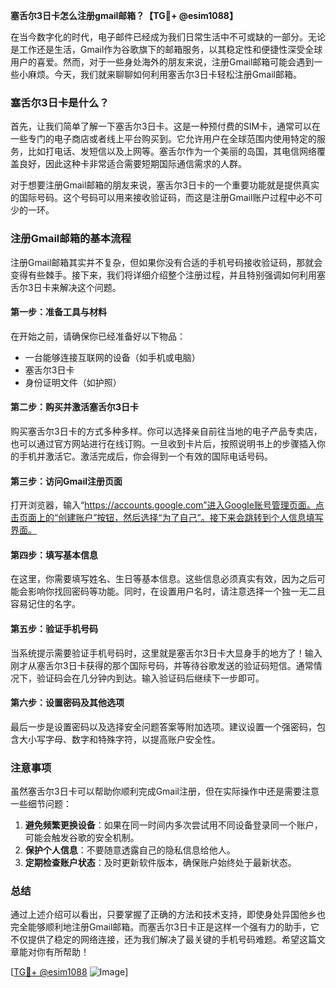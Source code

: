 **塞舌尔3日卡怎么注册gmail邮箱？【TG💪+ @esim1088】**

在当今数字化的时代，电子邮件已经成为我们日常生活中不可或缺的一部分。无论是工作还是生活，Gmail作为谷歌旗下的邮箱服务，以其稳定性和便捷性深受全球用户的喜爱。然而，对于一些身处海外的朋友来说，注册Gmail邮箱可能会遇到一些小麻烦。今天，我们就来聊聊如何利用塞舌尔3日卡轻松注册Gmail邮箱。

### 塞舌尔3日卡是什么？

首先，让我们简单了解一下塞舌尔3日卡。这是一种预付费的SIM卡，通常可以在一些专门的电子商店或者线上平台购买到。它允许用户在全球范围内使用特定的服务，比如打电话、发短信以及上网等。塞舌尔作为一个美丽的岛国，其电信网络覆盖良好，因此这种卡非常适合需要短期国际通信需求的人群。

对于想要注册Gmail邮箱的朋友来说，塞舌尔3日卡的一个重要功能就是提供真实的国际号码。这个号码可以用来接收验证码，而这是注册Gmail账户过程中必不可少的一环。

### 注册Gmail邮箱的基本流程

注册Gmail邮箱其实并不复杂，但如果你没有合适的手机号码接收验证码，那就会变得有些棘手。接下来，我们将详细介绍整个注册过程，并且特别强调如何利用塞舌尔3日卡来解决这个问题。

#### 第一步：准备工具与材料

在开始之前，请确保你已经准备好以下物品：
- 一台能够连接互联网的设备（如手机或电脑）
- 塞舌尔3日卡
- 身份证明文件（如护照）

#### 第二步：购买并激活塞舌尔3日卡

购买塞舌尔3日卡的方式多种多样。你可以选择亲自前往当地的电子产品专卖店，也可以通过官方网站进行在线订购。一旦收到卡片后，按照说明书上的步骤插入你的手机并激活它。激活完成后，你会得到一个有效的国际电话号码。

#### 第三步：访问Gmail注册页面

打开浏览器，输入“https://accounts.google.com”进入Google账号管理页面。点击页面上的“创建账户”按钮，然后选择“为了自己”。接下来会跳转到个人信息填写界面。

#### 第四步：填写基本信息

在这里，你需要填写姓名、生日等基本信息。这些信息必须真实有效，因为之后可能会影响你找回密码等功能。同时，在设置用户名时，请注意选择一个独一无二且容易记住的名字。

#### 第五步：验证手机号码

当系统提示需要验证手机号码时，这里就是塞舌尔3日卡大显身手的地方了！输入刚才从塞舌尔3日卡获得的那个国际号码，并等待谷歌发送的验证码短信。通常情况下，验证码会在几分钟内到达。输入验证码后继续下一步即可。

#### 第六步：设置密码及其他选项

最后一步是设置密码以及选择安全问题答案等附加选项。建议设置一个强密码，包含大小写字母、数字和特殊字符，以提高账户安全性。

### 注意事项

虽然塞舌尔3日卡可以帮助你顺利完成Gmail注册，但在实际操作中还是需要注意一些细节问题：

1. **避免频繁更换设备**：如果在同一时间内多次尝试用不同设备登录同一个账户，可能会触发谷歌的安全机制。
2. **保护个人信息**：不要随意透露自己的隐私信息给他人。
3. **定期检查账户状态**：及时更新软件版本，确保账户始终处于最新状态。

### 总结

通过上述介绍可以看出，只要掌握了正确的方法和技术支持，即使身处异国他乡也完全能够顺利地注册Gmail邮箱。而塞舌尔3日卡正是这样一个强有力的助手，它不仅提供了稳定的网络连接，还为我们解决了最关键的手机号码难题。希望这篇文章能对你有所帮助！

[[TG💪+ @esim1088](https://t.me/s/esim1088) ![Image](https://i.postimg.cc/4NQfJmqS/Snipaste-2025-05-13-00-14-12.png)]